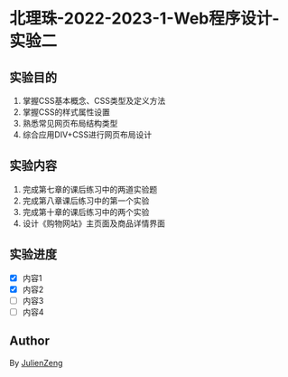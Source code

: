 # 北理珠-2022-2023-1-Web程序设计-实验二

## 实验目的
1. 掌握CSS基本概念、CSS类型及定义方法
2. 掌握CSS的样式属性设置
3. 熟悉常见网页布局结构类型
4. 综合应用DIV+CSS进行网页布局设计

## 实验内容
1. 完成第七章的课后练习中的两道实验题
2. 完成第八章课后练习中的第一个实验
3. 完成第十章的课后练习中的两个实验
4. 设计《购物网站》主页面及商品详情界面

## 实验进度
- [x] 内容1
- [x] 内容2
- [ ] 内容3
- [ ] 内容4

## Author
By [JulienZeng](https://github.com/JulienZeng)
